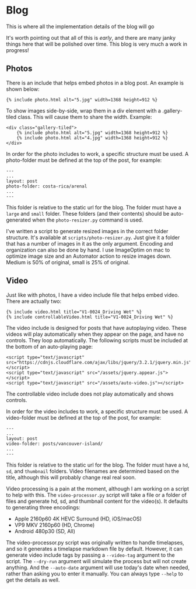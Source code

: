 # Blog

This is where all the implementation details of the blog will go

It's worth pointing out that all of this is *early*, and there are many janky things here that will be polished over time. This blog is very much a work in progress!

## Photos

There is an include that helps embed photos in a blog post. An example is shown below:

    {% include photo.html alt="5.jpg" width=1368 height=912 %}

To show images side-by-side, wrap them in a div element with a .gallery-tiled class. This will cause them to share the width. Example:


    <div class="gallery-tiled">
        {% include photo.html alt="5.jpg" width=1368 height=912 %}
        {% include photo.html alt="4.jpg" width=1368 height=912 %}
    </div>

In order for the photo includes to work, a specific structure must be used. A photo-folder must be defined at the top of the post, for example:

    ---
    ...
    layout: post
    photo-folder: costa-rica/arenal
    ...
    ---

This folder is relative to the static url for the blog. The folder must have a `large` and `small` folder. These folders (and their contents) should be auto-generated when the `photo-resizer.py` command is used.

I've written a script to generate resized images in the correct folder structure. It's available at `scripts/photo-resizer.py`. Just give it a folder that has a number of images in it as the only argument. Encoding and organization can also be done by hand. I use ImageOptim on mac to optimize image size and an Automator action to resize images down. Medium is 50% of original, small is 25% of original.

## Video

Just like with photos, I have a video include file that helps embed video. There are actually two:

    {% include video.html title="V1-0024_Driving Wet" %}
    {% include controllableVideo.html title="V1-0024_Driving Wet" %}

The video include is designed for posts that have autoplaying video. These videos will play automatically when they appear on the page, and have no controls. They loop automatically. The following scripts must be included at the bottom of an auto-playing page:

    <script type="text/javascript" src="https://cdnjs.cloudflare.com/ajax/libs/jquery/3.2.1/jquery.min.js"></script>
    <script type="text/javascript" src="/assets/jquery.appear.js"></script>
    <script type="text/javascript" src="/assets/auto-video.js"></script>

The controllable video include does not play automatically and shows controls.

In order for the video includes to work, a specific structure must be used. A video-folder must be defined at the top of the post, for example:

    ---
    ...
    layout: post
    video-folder: posts/vancouver-island/
    ...
    ---

This folder is relative to the static url for the blog. The folder must have a `hd`, `sd`, and `thumbnail` folders. Video filenames are determined based on the title, although this will probably change real real soon.

Video processing is a pain at the moment, although I am working on a script to help with this. The `video-processor.py` script will take a file or a folder of files and generate hd, sd, and thumbnail content for the video(s). It defaults to generating three encodings:

- Apple 2160p60 4K HEVC Surround (HD, iOS/macOS)
- VP9 MKV 2160p60 (HD, Chrome)
- Android 480p30 (SD, All)

The video-processor.py script was originally written to handle timelapses, and so it generates a timelapse markdown file by default. However, it can generate video include tags by passing a `--video-tag` argument to the script. The `--dry-run` argument will simulate the process but will not create anything. And the `--auto-date` argument will use today's date when needed, rather than asking you to enter it manually. You can always type `--help` to get the details as well.
